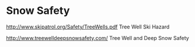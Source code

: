 # Snow Safety

http://www.skipatrol.org/Safety/TreeWells.pdf Tree Well Ski Hazard

http://www.treewelldeepsnowsafety.com/ Tree Well and Deep Snow Safety
